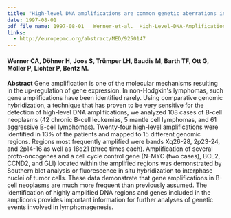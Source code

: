 ```yaml
---
title: "High-level DNA amplifications are common genetic aberrations in B-cell neoplasms"
date: 1997-08-01
pdf_file_name: 1997-08-01___Werner-et-al.__High-Level-DNA-Amplifications-Are-Common-Genetic-Aberrations-in-B-Cell-Neoplasms__AmJPathol.pdf
links:
  - http://europepmc.org/abstract/MED/9250147
---
```


#### Werner CA, Döhner H, Joos S, Trümper LH, Baudis M, Barth TF, Ott G, Möller P, Lichter P, Bentz M.

**Abstract** Gene amplification is one of the molecular mechanisms resulting in the up-regulation of gene expression. In non-Hodgkin's lymphomas, such gene amplifications have been identified rarely. Using comparative genomic hybridization, a technique that has proven to be very sensitive for the detection of high-level DNA amplifications, we analyzed 108 cases of B-cell neoplasms (42 chronic B-cell leukemias, 5 mantle cell lymphomas, and 61 aggressive B-cell lymphomas). Twenty-four high-level amplifications were identified in 13% of the patients and mapped to 15 different genomic regions. Regions most frequently amplified were bands Xq26-28, 2p23-24, and 2p14-16 as well as 18q21 (three times each). Amplification of several proto-oncogenes and a cell cycle control gene (N-MYC (two cases), BCL2, CCND2, and GLI) located within the amplified regions was demonstrated by Southern blot analysis or fluorescence in situ hybridization to interphase nuclei of tumor cells. These data demonstrate that gene amplifications in B-cell neoplasms are much more frequent than previously assumed. The identification of highly amplified DNA regions and genes included in the amplicons provides important information for further analyses of genetic events involved in lymphomagenesis.

